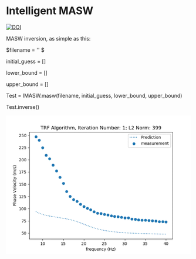 # Intelligent MASW

[![DOI](https://zenodo.org/badge/DOI/10.5281/zenodo.3776875.svg)](https://doi.org/10.5281/zenodo.3776875)



MASW inversion, as simple as this: 

$filename = '' $ 

initial_guess = [] 

lower_bound = []  

upper_bound = []  

Test = IMASW.masw(filename, initial_guess, lower_bound, upper_bound)   

Test.inverse() 


![Alt Text](/TRF.gif)

